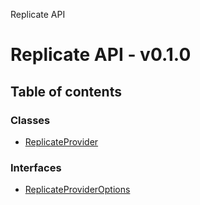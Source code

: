 Replicate API

# Replicate API - v0.1.0

## Table of contents

### Classes

- [ReplicateProvider](/api-reference/replicate/classes/ReplicateProvider.md)

### Interfaces

- [ReplicateProviderOptions](/api-reference/replicate/interfaces/ReplicateProviderOptions.md)
